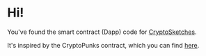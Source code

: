 # Hi!

You've found the smart contract (Dapp) code for [CryptoSketches](https://www.cryptosketches.com).

It's inspired by the CryptoPunks contract, which you can find [here](https://github.com/larvalabs/cryptopunks/blob/master/contracts/CryptoPunksMarket.sol).
